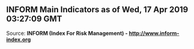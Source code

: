 ## INFORM Main Indicators as of Wed, 17 Apr 2019 03:27:09 GMT

Source: **INFORM (Index For Risk Management) - http://www.inform-index.org**